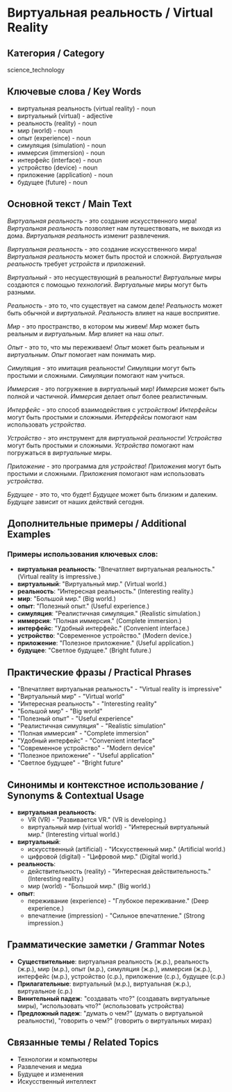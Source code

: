 # Виртуальная реальность / Virtual Reality

## Категория / Category
science_technology


## Ключевые слова / Key Words
- виртуальная реальность (virtual reality) - noun
- виртуальный (virtual) - adjective
- реальность (reality) - noun
- мир (world) - noun
- опыт (experience) - noun
- симуляция (simulation) - noun
- иммерсия (immersion) - noun
- интерфейс (interface) - noun
- устройство (device) - noun
- приложение (application) - noun
- будущее (future) - noun

## Основной текст / Main Text

*Виртуальная реальность* - это создание искусственного мира! *Виртуальная реальность* позволяет нам путешествовать, не выходя из дома. *Виртуальная реальность* изменит развлечения.

*Виртуальная реальность* - это создание искусственного мира! *Виртуальная реальность* может быть простой и сложной. *Виртуальная реальность* требует *устройств* и *приложений*.

*Виртуальный* - это несуществующий в реальности! *Виртуальные* миры создаются с помощью *технологий*. *Виртуальные* миры могут быть разными.

*Реальность* - это то, что существует на самом деле! *Реальность* может быть обычной и *виртуальной*. *Реальность* влияет на наше восприятие.

*Мир* - это пространство, в котором мы живем! *Мир* может быть реальным и *виртуальным*. *Мир* влияет на наш *опыт*.

*Опыт* - это то, что мы переживаем! *Опыт* может быть реальным и *виртуальным*. *Опыт* помогает нам понимать мир.

*Симуляция* - это имитация реальности! *Симуляции* могут быть простыми и сложными. *Симуляции* помогают нам учиться.

*Иммерсия* - это погружение в *виртуальный* мир! *Иммерсия* может быть полной и частичной. *Иммерсия* делает *опыт* более реалистичным.

*Интерфейс* - это способ взаимодействия с *устройством*! *Интерфейсы* могут быть простыми и сложными. *Интерфейсы* помогают нам использовать *устройства*.

*Устройство* - это инструмент для *виртуальной реальности*! *Устройства* могут быть простыми и сложными. *Устройства* помогают нам погружаться в *виртуальные* миры.

*Приложение* - это программа для *устройства*! *Приложения* могут быть простыми и сложными. *Приложения* помогают нам использовать *устройства*.

*Будущее* - это то, что будет! *Будущее* может быть близким и далеким. *Будущее* зависит от наших действий сегодня.

## Дополнительные примеры / Additional Examples

### Примеры использования ключевых слов:
- **виртуальная реальность**: "Впечатляет виртуальная реальность." (Virtual reality is impressive.)
- **виртуальный**: "Виртуальный мир." (Virtual world.)
- **реальность**: "Интересная реальность." (Interesting reality.)
- **мир**: "Большой мир." (Big world.)
- **опыт**: "Полезный опыт." (Useful experience.)
- **симуляция**: "Реалистичная симуляция." (Realistic simulation.)
- **иммерсия**: "Полная иммерсия." (Complete immersion.)
- **интерфейс**: "Удобный интерфейс." (Convenient interface.)
- **устройство**: "Современное устройство." (Modern device.)
- **приложение**: "Полезное приложение." (Useful application.)
- **будущее**: "Светлое будущее." (Bright future.)

## Практические фразы / Practical Phrases

- "Впечатляет виртуальная реальность" - "Virtual reality is impressive"
- "Виртуальный мир" - "Virtual world"
- "Интересная реальность" - "Interesting reality"
- "Большой мир" - "Big world"
- "Полезный опыт" - "Useful experience"
- "Реалистичная симуляция" - "Realistic simulation"
- "Полная иммерсия" - "Complete immersion"
- "Удобный интерфейс" - "Convenient interface"
- "Современное устройство" - "Modern device"
- "Полезное приложение" - "Useful application"
- "Светлое будущее" - "Bright future"

## Синонимы и контекстное использование / Synonyms & Contextual Usage

- **виртуальная реальность**: 
  - VR (VR) - "Развивается VR." (VR is developing.)
  - виртуальный мир (virtual world) - "Интересный виртуальный мир." (Interesting virtual world.)
- **виртуальный**: 
  - искусственный (artificial) - "Искусственный мир." (Artificial world.)
  - цифровой (digital) - "Цифровой мир." (Digital world.)
- **реальность**: 
  - действительность (reality) - "Интересная действительность." (Interesting reality.)
  - мир (world) - "Большой мир." (Big world.)
- **опыт**: 
  - переживание (experience) - "Глубокое переживание." (Deep experience.)
  - впечатление (impression) - "Сильное впечатление." (Strong impression.)

## Грамматические заметки / Grammar Notes

- **Существительные**: виртуальная реальность (ж.р.), реальность (ж.р.), мир (м.р.), опыт (м.р.), симуляция (ж.р.), иммерсия (ж.р.), интерфейс (м.р.), устройство (с.р.), приложение (с.р.), будущее (с.р.)
- **Прилагательные**: виртуальный (м.р.), виртуальная (ж.р.), виртуальное (с.р.)
- **Винительный падеж**: "создавать что?" (создавать виртуальные миры), "использовать что?" (использовать устройства)
- **Предложный падеж**: "думать о чем?" (думать о виртуальной реальности), "говорить о чем?" (говорить о виртуальных мирах)

## Связанные темы / Related Topics

- Технологии и компьютеры
- Развлечения и медиа
- Будущее и изменения
- Искусственный интеллект
